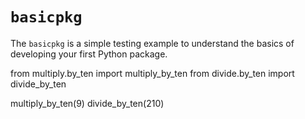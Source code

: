 # `basicpkg`

The `basicpkg` is a simple testing example to understand the basics of developing your first Python package.

from multiply.by_ten import multiply_by_ten
from divide.by_ten import divide_by_ten

multiply_by_ten(9)
divide_by_ten(210)